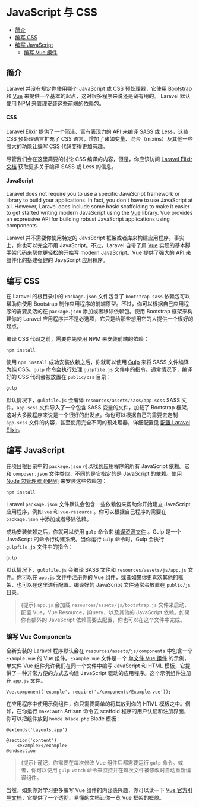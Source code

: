 # JavaScript 与 CSS

- [简介](#introduction)
- [编写 CSS](#writing-css)
- [编写 JavaScript](#writing-javascript)
    - [编写 Vue 组件](#writing-vue-components)

<a name="introduction"></a>
## 简介

Laravel 并没有规定你使用哪个 JavaScript 或 CSS 预处理器，它使用 [Bootstrap](http://getbootstrap.com) 和 [Vue](https://vuejs.org) 来提供一个基本的起点，这对很多程序来说还是蛮有用的。 Laravel 默认使用 [NPM](https://npmjs.org) 来管理安装这些前端的依赖包。

#### CSS

[Laravel Elixir](/docs/{{version}}/elixir) 提供了一个简洁、富有表现力的 API 来编译 SASS 或 Less，这些 CSS 预处理语言扩充了 CSS 语言，增加了诸如变量、混合（mixins）及其他一些强大的功能让编写 CSS 代码变得更加有趣。

尽管我们会在这里简要的讨论 CSS 编译的内容，但是，你应该访问 [Laravel Elixir 文档](/docs/{{version}}/elixir) 获取更多关于编译 SASS 或 Less 的信息。

#### JavaScript

Laravel does not require you to use a specific JavaScript framework or library to build your applications. In fact, you don't have to use JavaScript at all. However, Laravel does include some basic scaffolding to make it easier to get started writing modern JavaScript using the [Vue](https://vuejs.org) library. Vue provides an expressive API for building robust JavaScript applications using components.

Laravel 并不需要你使用特定的 JavsScript 框架或者库来构建应用程序。事实上，你也可以完全不用 JavaScript。不过，Laravel 自带了用 [Vue](https://vuejs.org) 实现的基本脚手架代码来帮你更轻松的开始写 modern JavaScript。Vue 提供了强大的 API 来组件化的搭建强健的 JavaScript 应用程序。

<a name="writing-css"></a>
## 编写 CSS

在 Laravel 的根目录中的 `Package.json` 文件包含了 `bootstrap-sass` 依赖包可以帮助你使用 Bootstrap 制作应用程序的前端原型。不过，你可以根据自己应用程序的需要灵活的在 `package.json` 添加或者移除依赖包。使用 Bootstrap 框架来构建你的 Laravel 应用程序并不是必选项，它只是给那些想用它的人提供一个很好的起点。

编译 CSS 代码之前，需要你先使用 NPM 来安装前端的依赖：

    npm install

使用 `npm install` 成功安装依赖之后，你就可以使用 [Gulp](http://gulpjs.com/) 来将 SASS 文件编译为纯 CSS。`gulp` 命令会执行处理 `gulpfile.js` 文件中的指令。通常情况下，编译好的 CSS 代码会被放置在 `public/css` 目录：

    gulp

默认情况下，`gulpfile.js` 会编译 `resources/assets/sass/app.scss` SASS 文件。`app.scss` 文件导入了一个包含 SASS 变量的文件，加载了 Bootstrap 框架，这对大多数程序来说是一个很好的出发点。你也可以根据自己的需要去定制 `app.scss` 文件的内容，甚至使用完全不同的预处理器，详细配置见 [配置 Laravel Elixir](/docs/{{version}}/elixir)。

<a name="writing-javascript"></a>
## 编写 JavaScript

在项目根目录中的 `package.json` 可以找到应用程序的所有 JavaScript 依赖。它和 `composer.json` 文件类似，不同的是它指定的是 JavaScript 的依赖。使用 
[Node 包管理器 (NPM)](https://npmjs.org) 来安装这些依赖包：

    npm install

Laravel `package.json` 文件默认会包含一些依赖包来帮助你开始建立 JavaScript 应用程序，例如 `vue` 和 `vue-resource` 。你可以根据自己程序的需要在 `package.json` 中添加或者移除依赖。

成功安装依赖之后，你就可以使用  `gulp`  命令来 [编译资源文件](/docs/{{version}}/elixir) 。Gulp 是一个 JavaScript 的命令行构建系统。当你运行 `Gulp` 命令时，Gulp 会执行 `gulpfile.js` 文件中的指令：

    gulp

默认情况下，`gulpfile.js` 会编译 SASS 文件和 `resources/assets/js/app.js` 文件。你可以在 `app.js` 文件中注册你的 Vue 组件，或者如果你更喜欢其他的框架，也可以在这里进行配置。编译好的 JavaScript 文件通常会放置在 `public/js` 目录。

> {提示} `app.js` 会加载 `resources/assets/js/bootstrap.js` 文件来启动、 配置 Vue，Vue Resource，jQuery，以及其他的 JavaScript 依赖。如果你有额外的 JavaScript 依赖需要去配置，你也可以在这个文件中完成。

<a name="writing-vue-components"></a>
### 编写 Vue Components

全新安装的 Laravel 程序默认会在 `resources/assets/js/components` 中包含一个 `Example.vue` 的 Vue 组件。`Example.vue` 文件是一个 [单文件 Vue 组件](https://vuejs.org/guide/application.html#Single-File-Components) 的示例，单文件 Vue 组件允许我们在同一个文件中编写 JavaScript 和 HTML 模板，它提供了一种非常方便的方式去构建 JavaScript 驱动的应用程序。这个示例组件注册在 `app.js` 文件。

    Vue.component('example', require('./components/Example.vue'));

在应用程序中使用示例组件，你只需要简单的将其放到你的 HTML 模板之中。例如，在你运行 `make:auth` Artisan 命令去 scaffold 程序的用户认证和注册界面，你可以把组件放到 `homde.blade.php` Blade 模板：

    @extends('layouts.app')

    @section('content')
        <example></example>
    @endsection

> {提示} 谨记，你需要在每次修改 Vue 组件后都需要运行 `gulp` 命令。或者，你可以使用 `gulp watch` 命令来监控并在每次文件被修改时自动重新编译组件。

当然，如果你对学习更多编写 Vue 组件的内容感兴趣，你可以读一下 [Vue 官方引导文档](http://vuejs.org/guide/)，它提供了一个透彻、易懂的文档让你一览 Vue 框架的概貌。
